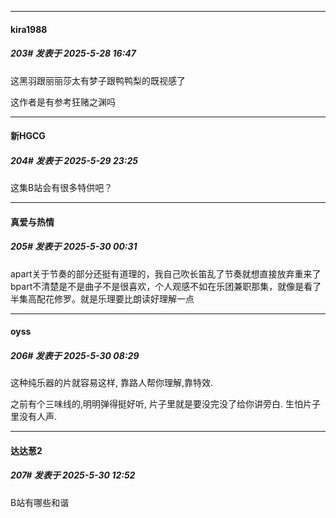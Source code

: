 ﻿
*****

####  kira1988  
##### 203#       发表于 2025-5-28 16:47

这黑羽跟丽丽莎太有梦子跟鸭鸭梨的既视感了

这作者是有参考狂赌之渊吗


*****

####  新HGCG  
##### 204#       发表于 2025-5-29 23:25

这集B站会有很多特供吧？


*****

####  真爱与热情  
##### 205#       发表于 2025-5-30 00:31

apart关于节奏的部分还挺有道理的，我自己吹长笛乱了节奏就想直接放弃重来了
bpart不清楚是不是曲子不是很喜欢，个人观感不如在乐团兼职那集，就像是看了半集高配花修罗。就是乐理要比朗读好理解一点


*****

####  oyss  
##### 206#       发表于 2025-5-30 08:29

这种纯乐器的片就容易这样, 靠路人帮你理解,靠特效.

之前有个三味线的,明明弹得挺好听, 片子里就是要没完没了给你讲旁白. 生怕片子里没有人声.


*****

####  达达葱2  
##### 207#       发表于 2025-5-30 12:52

B站有哪些和谐

